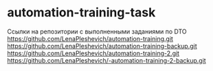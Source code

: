 # automation-training-task
Ссылки на репозитории с выполненными заданиями по DTO
  https://github.com/LenaPleshevich/automation-training.git
  https://github.com/LenaPleshevich/automation-training-backup.git
  https://github.com/LenaPleshevich/automation-training-2.git
  https://github.com/LenaPleshevich/-automation-training-2-backup.git
